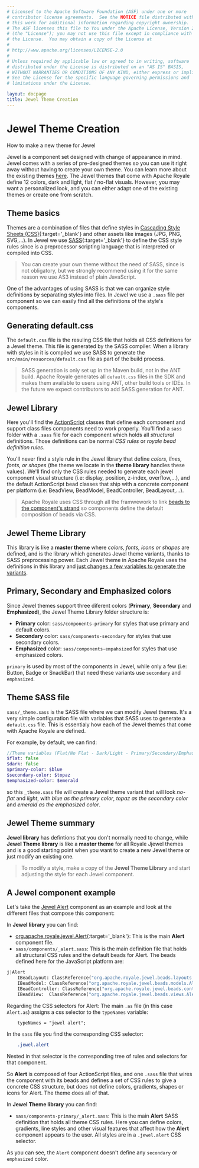 ```yaml
---
# Licensed to the Apache Software Foundation (ASF) under one or more
# contributor license agreements.  See the NOTICE file distributed with
# this work for additional information regarding copyright ownership.
# The ASF licenses this file to You under the Apache License, Version 2.0
# (the "License"); you may not use this file except in compliance with
# the License.  You may obtain a copy of the License at
# 
# http://www.apache.org/licenses/LICENSE-2.0
# 
# Unless required by applicable law or agreed to in writing, software
# distributed under the License is distributed on an "AS IS" BASIS,
# WITHOUT WARRANTIES OR CONDITIONS OF ANY KIND, either express or implied.
# See the License for the specific language governing permissions and
# limitations under the License.

layout: docpage
title: Jewel Theme Creation
---
```


# Jewel Theme Creation

How to make a new theme for Jewel

Jewel is a component set designed with change of appearance in mind. Jewel comes with a series of pre-designed themes so you can use it right away without having to create your own theme. You can learn more about the existing themes [here](component-sets/jewel/jewel-themes.html). The Jewel themes that come with Apache Royale define 12 colors, dark and light, flat / no-flat visuals. However, you may want a personalized look, and you can either adapt one of the existing themes or create one from scratch.

## Theme basics

Themes are a combination of files that define styles in [Cascading Style Sheets (CSS)](https://en.wikipedia.org/wiki/Cascading_Style_Sheets){:target='_blank'} and other assets like images (JPG, PNG, SVG,...). In Jewel we use [SASS](https://sass-lang.com){:target='_blank'} to define the CSS style rules since is a preprocessor scripting language that is interpreted or compiled into CSS.

> You can create your own theme without the need of SASS, since is not obligatory, but we strongly recommend using it for the same reason we use AS3 instead of plain JavaScript.

One of the advantages of using SASS is that we can organize style definitions by separating styles into files. In Jewel we use a `.sass` file per component so we can easily find all the definitions of the style's components.

## Generating default.css

The `default.css` file is the resuling CSS file that holds all CSS definitions for a Jewel theme. This file is generated by the SASS compiler. When a library with styles in it is compiled we use SASS to generate the `src/main/resuorces/default.css` file as part of the build process.

> SASS generation is only set up in the Maven build, not in the ANT build. Apache Royale generates all `default.css` files in the SDK and makes them available to users using ANT, other build tools or IDEs. In the future we expect contributors to add SASS generation for ANT.

## Jewel Library

Here you'll find the [ActionScript](welcome/features/as3.html) classes that define each component and support class files components need to work properly. You'll find a `sass` folder with a `.sass` file for each component which holds all _structural_ definitions. Those definitions can be normal _CSS rules_ or _royale bead definition rules_.

You'll never find a style rule in the Jewel library that define _colors, lines, fonts, or shapes_ (the theme we locate in the __theme library__ handles these values). We'll find only the CSS rules needed to generate each jewel component visual structure (i.e: display, position, z-index, overflow,...), and the default ActionScript bead classes that ship with a concrete component per platform (i.e: BeadView, BeadModel, BeadController, BeadLayout,...).

> Apache Royale uses CSS through all the framwework to link [beads to the component's strand](welcome/features/strands-and-beads.html) so components define the default composition of beads via CSS.

## Jewel Theme Library

This library is like a __master theme__ where _colors, fonts, icons or shapes_ are defined, and is the library which generates Jewel theme variants, thanks to SASS preprocessing power. Each Jewel theme in Apache Royale uses the definitions in this library and [just changes a few variables to generate the variants](component-sets/jewel/jewel-theme-creation.html#theme-sass-file).

## Primary, Secondary and Emphasized colors

Since Jewel themes support three diferent colors (__Primary__, __Secondary__ and __Emphasized__),  the Jewel Theme Library folder structure is:

* __Primary__ color: `sass/components-primary` for styles that use primary and default colors.
* __Secondary__ color: `sass/components-secondary` for styles that use secondary colors.
* __Emphasized__ color: `sass/components-empahsized` for styles that use emphasized colors.

`primary` is used by most of the components in Jewel, while only a few (i.e: Button, Badge or SnackBar) that need these variants use `secondary` and `emphasized`.

## Theme SASS file

`sass/_theme.sass` is the SASS file where we can modify Jewel themes. It's a very simple configuration file with variables that SASS uses to generate a `default.css` file. This is essentialy how each of the Jewel themes that come with Apache Royale are defined.

For example, by default, we can find:

```sass
//Theme variables (Flat/No Flat - Dark/Light - Primary/Secondary/Emphasized Color
$flat: false
$dark: false
$primary-color: $blue
$secondary-color: $topaz
$emphasized-color: $emerald
```

so this `_theme.sass` file will create a Jewel theme variant that will look _no-flat_ and _light_, with _blue as the primary color_, _topaz as the secondary color_ and _emerald as the emphasized color_.

## Jewel Theme summary

__Jewel library__ has defintions that you don't normally need to change, while __Jewel Theme library__ is like a __master theme__ for all Royale Jjewel themes and is a good starting point when you want to create a new Jewel theme or just modify an existing one.

> To modify a style, make a copy of the __Jewel Theme Library__ and start adjusting the style for each Jewel component.

## A Jewel component example

Let's take the [Jewel Alert](component-sets/jewel/jewel-alert.html) component as an example and look at the different files that compose this component:

In __Jewel library__ you can find:

* [org.apache.royale.jewel.Alert](https://royale.apache.org/asdoc/index.html#!org.apache.royale.jewel/Alert){:target='_blank'}: This is the main __Alert__ component file.
* `sass/components/_alert.sass`: This is the main definition file that holds all structural CSS rules and the default beads for Alert. The beads defined here for the JavaScript platform are:

```sass 
j|Alert
    IBeadLayout: ClassReference("org.apache.royale.jewel.beads.layouts.NullLayout")
    IBeadModel: ClassReference("org.apache.royale.jewel.beads.models.AlertModel")
    IBeadController: ClassReference("org.apache.royale.jewel.beads.controllers.AlertController")
    IBeadView:  ClassReference("org.apache.royale.jewel.beads.views.AlertView")
```

Regarding the CSS selectors for Alert: The main `.as` file (in this case `Alert.as`) assigns a css selector to the `typeNames` variable:

```as3
    typeNames = "jewel alert";
```

In the `sass` file you find the corresponding CSS selector:

```sass
    .jewel.alert
```

Nested in that selector is the corresponding tree of rules and selectors for that component.

So __Alert__ is composed of four ActionScript files, and one `.sass` file that wires the component with its beads and defines a set of CSS rules to give a concrete CSS structure, but does not define colors, gradients, shapes or icons for Alert. The theme does all of that.

In __Jewel Theme library__ you can find:

* `sass/components-primary/_alert.sass`: This is the main __Alert__ SASS definition that holds all theme CSS rules. Here you can define colors, gradients, line styles and other visual features that affect how the __Alert__ component appears to the user. All styles are in a `.jewel.alert` CSS selector.

As you can see, the `Alert` component doesn't define any `secondary` or `emphasized` color.
